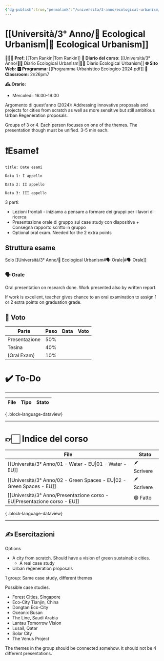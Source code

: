 ```yaml
---
{"dg-publish":true,"permalink":"/universita/3-anno/ecological-urbanism/"}
---
```



# [[Università/3° Anno/🏡 Ecological Urbanism\|🏡 Ecological Urbanism]]

**🧑🏻‍🏫 Prof:** [[Tom Rankin\|Tom Rankin]]
**📔 Diario del corso:** [[Università/3° Anno/🏡📔 Diario Ecological Urbanism\|🏡📔 Diario Ecological Urbanism]]
**🌐 Sito Web:** 
**🅿️ Programma:** [[Programma Urbanistico Ecologico 2024.pdf]]
**🔑 Classroom:** 2n26pm7

**🕰 Orario:**
- Mercoledì: 16:00-19:00


Argomento di quest'anno (2024):
Addressing innovative proposals and projects for cities from scratch as well as more sensitive but still ambitious Urban Regeneration proposals.

Groups of 3 or 4.
Each person focuses on one of the themes. The presentation though must be unified. 3-5 min each.

# ❗️Esame❗️

```ad-attention
title: Date esami

Data 1: I appello

Data 2: II appello

Data 3: III appello

```


3 parti:
- Lezioni frontali - iniziamo a pensare a formare dei gruppi per i lavori di ricerca
- Presentazione orale di gruppo sul case study con diapositive + Consegna rapporto scritto in gruppo
- Optional oral exam. Needed for the 2 extra points


## Struttura esame

Solo [[Università/3° Anno/🏡 Ecological Urbanism#🗣 Orale\|#🗣 Orale]]


### 🗣 Orale 

Oral presentation on research done.
Work presented also by written report.

If work is excellent, teacher gives chance to an oral examination to assign 1 or 2 extra points on graduation grade.

## 💯 Voto

| Parte         | Peso | Data | Voto |
| ------------- | ---- | ---- | ---- |
| Presentazione | 50%  |      |      |
| Tesina        | 40%  |      |      |
| (Oral Exam)   | 10%  |      |      |


# ✔️ To-Do


___

| File | Tipo | Stato |
| ---- | ---- | ----- |

{ .block-language-dataview}


___

# 👉🏻 Indice del corso



| File                                                                         | Stato       |
| ---------------------------------------------------------------------------- | ----------- |
| [[Università/3° Anno/01 - Water - EU\|01 - Water - EU]]                   | 🪶 Scrivere |
| [[Università/3° Anno/02 - Green Spaces - EU\|02 - Green Spaces - EU]]     | 🪶 Scrivere |
| [[Università/3° Anno/Presentazione corso - EU\|Presentazione corso - EU]] | 🟢 Fatto    |

{ .block-language-dataview}



___


## ✍️ Esercitazioni

Options
- A city from scratch. Should have a vision of green sustainable cities.
	- A real case study
- Urban regeneration proposals


1 group: Same case study, different themes

Possible case studies.
- Forest Cities, Singapore
- Eco-City Tianjin, China
- Dongtan Eco-City
- Oceanix Busan
- The Line, Saudi Arabia
- Lantau Tomorrow Vision
- Lusail, Qatar
- Solar City
- The Venus Project


The themes in the group should be connected somehow. It should not be 4 different presentations.





